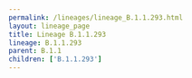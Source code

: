 ```yaml
---
permalink: /lineages/lineage_B.1.1.293.html
layout: lineage_page
title: Lineage B.1.1.293
lineage: B.1.1.293
parent: B.1.1
children: ['B.1.1.293']
---
```

